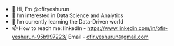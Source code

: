 - 👋 Hi, I’m @ofiryeshurun
- 👀 I’m interested in Data Science and Analytics
- 🌱 I’m currently learning the Data-Driven world
- 📫 How to reach me:
    linkedIn - https://www.linkedin.com/in/ofir-yeshurun-95b997223/
    Email - ofir.yeshurun@gmail.com

<!---
ofiryeshurun/ofiryeshurun is a ✨ special ✨ repository because its `README.md` (this file) appears on your GitHub profile.
You can click the Preview link to take a look at your changes.
--->
